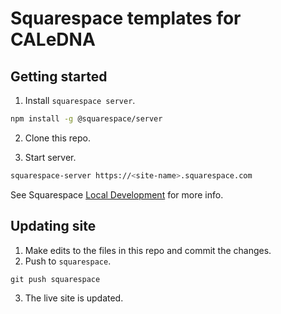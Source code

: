 # Squarespace templates for CALeDNA

## Getting started

1. Install `squarespace server`.

```bash
npm install -g @squarespace/server
````

2. Clone this repo.

3. Start server.

```bash
squarespace-server https://<site-name>.squarespace.com
```

See Squarespace [Local Development](https://developers.squarespace.com/local-development/) for more info.

## Updating site

1. Make edits to the files in this repo and commit the changes.
2. Push to `squarespace`.

```
git push squarespace
```

3. The live site is updated.
